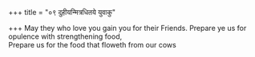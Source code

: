 +++
title = "०९ दुहीयन्मित्रधितये युवाकु"

+++
May they who love you gain you for their Friends. Prepare ye us for opulence with strengthening food,  
     Prepare us for the food that floweth from our cows